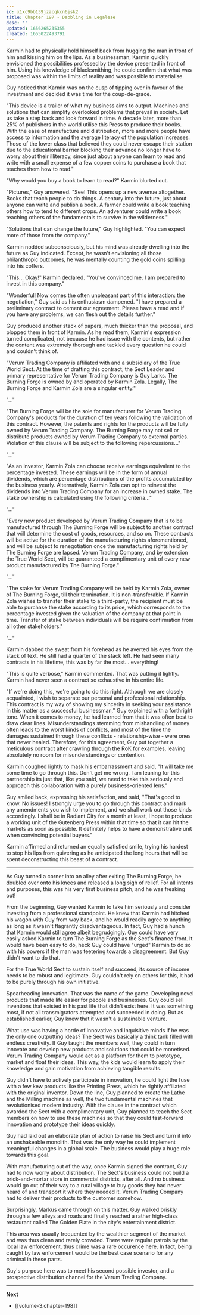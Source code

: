 ```yaml
---
id: x1xc9bb139jzacqkcn6jsk2
title: Chapter 197 - Dabbling in Legalese
desc: ''
updated: 1656265235355
created: 1655022493791
---
```


Karmin had to physically hold himself back from hugging the man in front of him and kissing him on the lips. As a businessman, Karmin quickly envisioned the possibilities professed by the device presented in front of him. Using his knowledge of blacksmithing, he could confirm that what was proposed was within the limits of reality and was possible to materialise.

Guy noticed that Karmin was on the cusp of tipping over in favour of the investment and decided it was time for the coup-de-grace.

"This device is a trailer of what my business aims to output. Machines and solutions that can simplify overlooked problems that prevail in society. Let us take a step back and look forward in time. A decade later, more than 25% of publishers in the world utilise this Press to produce their books. With the ease of manufacture and distribution, more and more people have access to information and the average literacy of the population increases. Those of the lower class that believed they could never escape their station due to the educational barrier blocking their advance no longer have to worry about their illiteracy, since just about anyone can learn to read and write with a small expense of a few copper coins to purchase a book that teaches them how to read."

"Why would you buy a book to learn to read?" Karmin blurted out.

"Pictures," Guy answered. "See! This opens up a new avenue altogether. Books that teach people to do things. A century into the future, just about anyone can write and publish a book. A farmer could write a book teaching others how to tend to different crops. An adventurer could write a book teaching others of the fundamentals to survive in the wilderness."

"Solutions that can change the future," Guy highlighted. "You can expect more of those from the company."

Karmin nodded subconsciously, but his mind was already dwelling into the future as Guy indicated. Except, he wasn't envisioning all those philanthropic outcomes, he was mentally counting the gold coins spilling into his coffers.

"This... Okay!" Karmin declared. "You've convinced me. I am prepared to invest in this company."

"Wonderful! Now comes the often unpleasant part of this interaction: the negotiation," Guy said as his enthusiasm dampened. "I have prepared a preliminary contract to cement our agreement. Please have a read and if you have any problems, we can flesh out the details further."

Guy produced another stack of papers, much thicker than the proposal, and plopped them in front of Karmin. As he read them, Karmin's expression turned complicated, not because he had issue with the contents, but rather the content was extremely thorough and tackled every question he could and couldn't think of.

"Verum Trading Company is affiliated with and a subsidiary of the True World Sect. At the time of drafting this contract, the Sect Leader and primary representative for Verum Trading Company is Guy Larks. The Burning Forge is owned by and operated by Karmin Zola. Legally, The Burning Forge and Karmin Zola are a singular entity."

"..."

"The Burning Forge will be the sole for manufacturer for Verum Trading Company's products for the duration of ten years following the validation of this contract. However, the patents and rights for the products will be fully owned by Verum Trading Company. The Burning Forge may not sell or distribute products owned by Verum Trading Company to external parties. Violation of this clause will be subject to the following repercussions..."

"..."

"As an investor, Karmin Zola can choose receive earnings equivalent to the percentage invested. These earnings will be in the form of annual dividends, which are percentage distributions of the profits accumulated by the business yearly. Alternatively, Karmin Zola can opt to reinvest the dividends into Verum Trading Company for an increase in owned stake. The stake ownership is calculated using the following criteria..."

"..."

"Every new product developed by Verum Trading Company that is to be manufactured through The Burning Forge will be subject to another contract that will determine the cost of goods, resources, and so on. These contracts will be active for the duration of the manufacturing rights aforementioned, and will be subject to renegotiation once the manufacturing rights held by The Burning Forge are lapsed. Verum Trading Company, and by extension the True World Sect, will be guaranteed a complimentary unit of every new product manufactured by The Burning Forge."

"..."

"The stake for Verum Trading Company will be held by Karmin Zola, owner of The Burning Forge, till their termination. It is non-transferable. If Karmin Zola wishes to transfer their stake to a third-party, the recipient must be able to purchase the stake according to its price, which corresponds to the percentage invested given the valuation of the company at that point in time. Transfer of stake between individuals will be require confirmation from all other stakeholders."

"..."

Karmin dabbed the sweat from his forehead as he averted his eyes from the stack of text. He still had a quarter of the stack left. He had seen many contracts in his lifetime, this was by far the most... everything!

"This is quite verbose," Karmin commented. That was putting it lightly. Karmin had never seen a contract so exhaustive in his entire life.

"If we're doing this, we're going to do this right. Although we are closely acquainted, I wish to separate our personal and professional relationship. This contract is my way of showing my sincerity in seeking your assistance in this matter as a successful businessman," Guy explained with a forthright tone. When it comes to money, he had learned from that it was often best to draw clear lines. Misunderstandings stemming from mishandling of money often leads to the worst kinds of conflicts, and most of the time the damages sustained through these conflicts - relationship-wise - were ones that never healed. Therefore, for this agreement, Guy put together a meticulous contract after crawling through the RoK for examples, leaving absolutely no room for misunderstandings or contention.

Karmin coughed lightly to mask his embarrassment and said, "It will take me some time to go through this. Don't get me wrong, I am leaning for this partnership its just that, like you said, we need to take this seriously and approach this collaboration with a purely business-oriented lens."

Guy smiled back, expressing his satisfaction, and said, "That's good to know. No issues! I strongly urge you to go through this contract and mark any amendments you wish to implement, and we shall work out those kinds accordingly. I shall be in Radiant City for a month at least, I hope to produce a working unit of the Gutenberg Press within that time so that it can hit the markets as soon as possible. It definitely helps to have a demonstrative unit when convincing potential buyers."

Karmin affirmed and returned an equally satisfied smile, trying his hardest to stop his lips from quivering as he anticipated the long hours that will be spent deconstructing this beast of a contract.

____

As Guy turned a corner into an alley after exiting The Burning Forge, he doubled over onto his knees and released a long sigh of relief. For all intents and purposes, this was his very first business pitch, and he was freaking out!

From the beginning, Guy wanted Karmin to take him seriously and consider investing from a professional standpoint. He knew that Karmin had hitched his wagon with Guy from way back, and he would readily agree to anything as long as it wasn't flagrantly disadvantageous. In fact, Guy had a hunch that Karmin would still agree albeit begrudgingly. Guy could have very easily asked Karmin to turn The Burning Forge as the Sect's finance front. It would have been easy to do, heck Guy could have "urged" Karmin to do so with his powers if the man was teetering towards a disagreement. But Guy didn't want to do that.

For the True World Sect to sustain itself and succeed, its source of income needs to be robust and legitimate. Guy couldn't rely on others for this, it had to be purely through his own initiative.

Spearheading innovation. That was the name of the game. Developing novel products that made life easier for people and businesses. Guy could sell inventions that existed in his past life that didn't exist here. It was something most, if not all transmigrators attempted and succeeded in doing. But as established earlier, Guy knew that it wasn't a sustainable venture.

What use was having a horde of innovative and inquisitive minds if he was the only one outputting ideas? The Sect was basically a think tank filled with endless creativity. If Guy taught the members well, they could in turn innovate and develop new products and solutions that could be monetised. Verum Trading Company would act as a platform for them to prototype, market and float their ideas. This way, the kids would learn to apply their knowledge and gain motivation from achieving tangible results.

Guy didn't have to actively participate in innovation, he could light the fuse with a few kew products like the Printing Press, which he rightly affiliated with the original inventor. Down the line, Guy planned to create the Lathe and the Milling machine as well, the two fundamental machines that revolutionised modern industry. With the clause in the contract which awarded the Sect with a complimentary unit, Guy planned to teach the Sect members on how to use these machines so that they could fast-forward innovation and prototype their ideas quickly.

Guy had laid out an elaborate plan of action to raise his Sect and turn it into an unshakeable monolith. That was the only way he could implement meaningful changes in a global scale. The business would play a huge role towards this goal.

With manufacturing out of the way, once Karmin signed the contract, Guy had to now worry about distribution. The Sect's business could not build a brick-and-mortar store in commercial districts, after all. And no business would go out of their way to a rural village to buy goods they had never heard of and transport it where they needed it. Verum Trading Company had to deliver their products to the customer somehow.

Surprisingly, Markus came through on this matter. Guy walked briskly through a few alleys and roads and finally reached a rather high-class restaurant called The Golden Plate in the city's entertainment district.

This area was usually frequented by the wealthier segment of the market and was thus clean and rarely crowded. There were regular patrols by the local law enforcement, thus crime was a rare occurence here. In fact, being caught by law enforcement would be the best case scenario for any criminal in these parts.

Guy's purpose here was to meet his second possible investor, and a prospective distribution channel for the Verum Trading Company.

____

**Next**
* [[volume-3.chapter-198]]